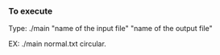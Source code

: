 ### To execute
Type: ./main "name of the input file" "name of the output file"


EX: ./main normal.txt circular.
